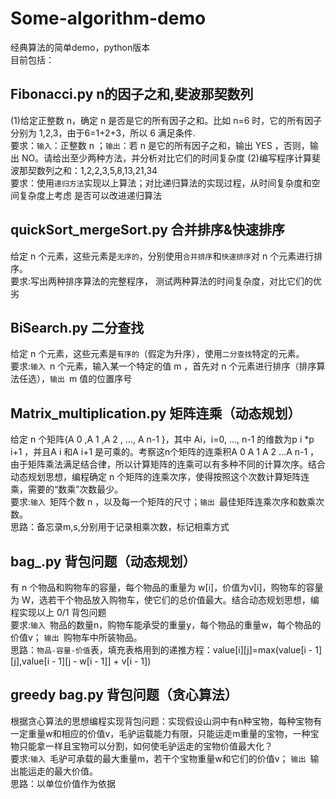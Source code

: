 # Some-algorithm-demo
经典算法的简单demo，python版本 <br>
目前包括：
## Fibonacci.py n的因子之和,斐波那契数列
(1)给定正整数 n，确定 n 是否是它的所有因子之和。比如 n=6 时，它的所有因子分别为 1,2,3，由于6=1+2+3，所以 6 满足条件. <br>
要求：`输入`：正整数 n ；`输出`：若 n 是它的所有因子之和，输出 YES ，否则，输出 NO。请给出至少两种方法，并分析对比它们的时间复杂度
(2)编写程序计算斐波那契数列之和：1,2,2,3,5,8,13,21,34<br>
要求：使用`递归方法`实现以上算法；对比递归算法的实现过程，从时间复杂度和空间复杂度上考虑
是否可以改进递归算法
## quickSort_mergeSort.py 合并排序&快速排序
给定 n 个元素，这些元素是`无序的`，分别使用`合并排序`和`快速排序`对 n 个元素进行排序。<br>
要求:写出两种排序算法的完整程序， 测试两种算法的时间复杂度，对比它们的优劣
## BiSearch.py 二分查找
给定 n 个元素，这些元素是`有序的`（假定为升序），使用`二分查找`特定的元素。<br>
要求:`输入 `n 个元素，输入某一个特定的值 m ，首先对 n 个元素进行排序（排序算法任选），`输出 `m 值的位置序号
## Matrix_multiplication.py 矩阵连乘（动态规划）
给定 n 个矩阵{A 0 ,A 1 ,A 2 , …, A n-1 }，其中 Ai，i=0, …, n-1 的维数为p i *p i+1 ，并且A i 和A i+1 是可乘的。考察这n个矩阵的连乘积A 0 A 1 A 2 …A n-1 ，由于矩阵乘法满足结合律，所以计算矩阵的连乘可以有多种不同的计算次序。结合动态规划思想，编程确定 n 个矩阵的连乘次序，使得按照这个次数计算矩阵连乘，需要的“数乘”次数最少。<br>
要求:`输入 `矩阵个数 n ，以及每一个矩阵的尺寸；`输出 `最佳矩阵连乘次序和数乘次数。<br>
思路：备忘录m,s,分别用于记录相乘次数，标记相乘方式
## bag_.py 背包问题（动态规划）
有 n 个物品和购物车的容量，每个物品的重量为 w[i]，价值为v[i]，购物车的容量为 W，选若干个物品放入购物车，使它们的总价值最大。结合动态规划思想，编程实现以上 0/1 背包问题<br>
要求:`输入 `物品的数量n，购物车能承受的重量y，每个物品的重量w，每个物品的价值v；  `输出 `购物车中所装物品。<br>
思路：`物品-容量-价值`表，填充表格用到的递推方程：value[i][j]=max(value[i - 1][j],value[i - 1][j - w[i - 1]] + v[i - 1])
## greedy bag.py 背包问题（贪心算法）
根据贪心算法的思想编程实现背包问题：实现假设山洞中有n种宝物，每种宝物有一定重量w和相应的价值v，毛驴运载能力有限，只能运走m重量的宝物，一种宝物只能拿一样且宝物可以分割，如何使毛驴运走的宝物价值最大化？<br>
要求:`输入 `毛驴可承载的最大重量m，若干个宝物重量w和它们的价值v；  `输出 `输出能运走的最大价值。<br>
思路：以单位价值作为依据
